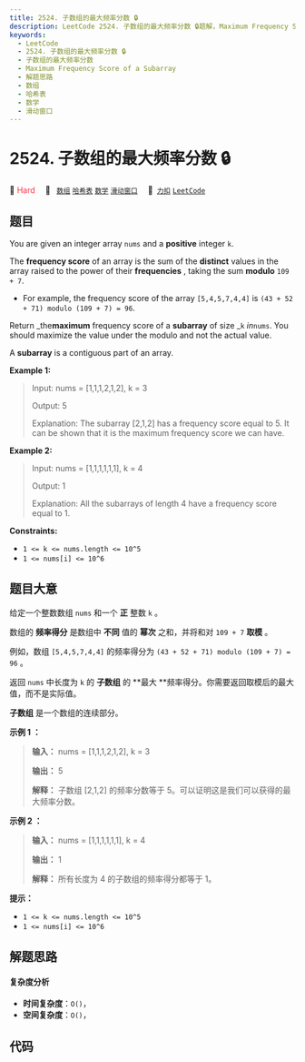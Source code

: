 ```yaml
---
title: 2524. 子数组的最大频率分数 🔒
description: LeetCode 2524. 子数组的最大频率分数 🔒题解，Maximum Frequency Score of a Subarray，包含解题思路、复杂度分析以及完整的 JavaScript 代码实现。
keywords:
  - LeetCode
  - 2524. 子数组的最大频率分数 🔒
  - 子数组的最大频率分数
  - Maximum Frequency Score of a Subarray
  - 解题思路
  - 数组
  - 哈希表
  - 数学
  - 滑动窗口
---
```


# 2524. 子数组的最大频率分数 🔒

🔴 <font color=#ff334b>Hard</font>&emsp; 🔖&ensp; [`数组`](/tag/array.md) [`哈希表`](/tag/hash-table.md) [`数学`](/tag/math.md) [`滑动窗口`](/tag/sliding-window.md)&emsp; 🔗&ensp;[`力扣`](https://leetcode.cn/problems/maximum-frequency-score-of-a-subarray) [`LeetCode`](https://leetcode.com/problems/maximum-frequency-score-of-a-subarray)

## 题目

You are given an integer array `nums` and a **positive** integer `k`.

The **frequency score** of an array is the sum of the **distinct** values in
the array raised to the power of their **frequencies** , taking the sum
**modulo** `109 + 7`.

  * For example, the frequency score of the array `[5,4,5,7,4,4]` is `(43 + 52 + 71) modulo (109 + 7) = 96`.

Return _the**maximum** frequency score of a **subarray** of size _`k`
_in_`nums`. You should maximize the value under the modulo and not the actual
value.

A **subarray** is a contiguous part of an array.



**Example 1:**

> Input: nums = [1,1,1,2,1,2], k = 3
> 
> Output: 5
> 
> Explanation: The subarray [2,1,2] has a frequency score equal to 5. It can be shown that it is the maximum frequency score we can have.

**Example 2:**

> Input: nums = [1,1,1,1,1,1], k = 4
> 
> Output: 1
> 
> Explanation: All the subarrays of length 4 have a frequency score equal to 1.

**Constraints:**

  * `1 <= k <= nums.length <= 10^5`
  * `1 <= nums[i] <= 10^6`


## 题目大意

给定一个整数数组 `nums` 和一个 **正** 整数 `k` 。

数组的 **频率得分** 是数组中 **不同** 值的 **幂次** 之和，并将和对 `109 + 7` **取模** 。

例如，数组 `[5,4,5,7,4,4]` 的频率得分为 `(43 + 52 + 71) modulo (109 + 7) = 96` 。

返回 `nums` 中长度为 `k` 的 **子数组** 的 **最大  **频率得分。你需要返回取模后的最大值，而不是实际值。

**子数组**  是一个数组的连续部分。



**示例 1 ：**

> 
> 
> 
> 
> 
> **输入：** nums = [1,1,1,2,1,2], k = 3
> 
> **输出：** 5
> 
> **解释：** 子数组 [2,1,2] 的频率分数等于 5。可以证明这是我们可以获得的最大频率分数。
> 
> 

**示例 2 ：**

> 
> 
> 
> 
> 
> **输入：** nums = [1,1,1,1,1,1], k = 4
> 
> **输出：** 1
> 
> **解释：** 所有长度为 4 的子数组的频率得分都等于 1。
> 
> 



**提示：**

  * `1 <= k <= nums.length <= 10^5`
  * `1 <= nums[i] <= 10^6`


## 解题思路

#### 复杂度分析

- **时间复杂度**：`O()`，
- **空间复杂度**：`O()`，

## 代码

```javascript

```